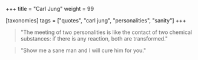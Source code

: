 +++
title = "Carl Jung"
weight = 99

[taxonomies]
tags = ["quotes", "carl jung", "personalities", "sanity"]
+++

> "The meeting of two personalities is like the contact of two
> chemical substances: if there is any reaction, both are transformed."

> "Show me a sane man and I will cure him for you."
